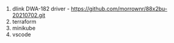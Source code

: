 1. dlink DWA-182 driver - https://github.com/morrownr/88x2bu-20210702.git
2. terraform
3. minikube
4. vscode